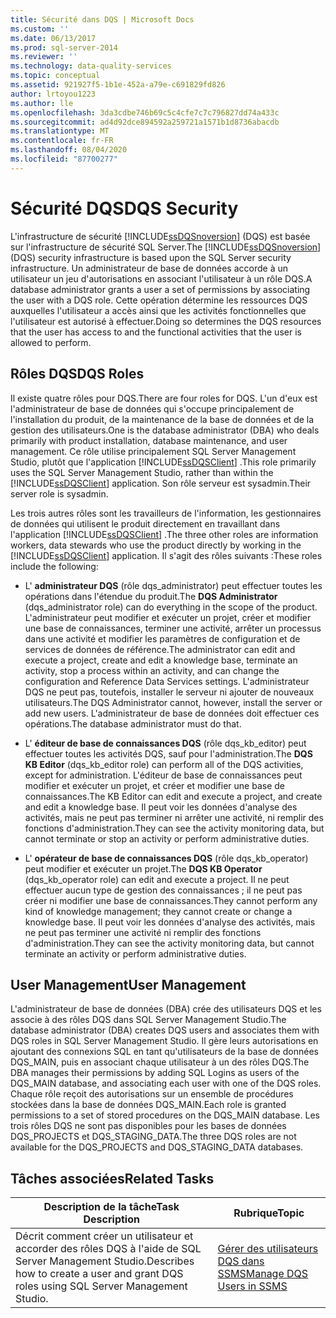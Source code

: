 ```yaml
---
title: Sécurité dans DQS | Microsoft Docs
ms.custom: ''
ms.date: 06/13/2017
ms.prod: sql-server-2014
ms.reviewer: ''
ms.technology: data-quality-services
ms.topic: conceptual
ms.assetid: 921927f5-1b1e-452a-a79e-c691829fd826
author: lrtoyou1223
ms.author: lle
ms.openlocfilehash: 3da3cdbe746b69c5c4cfe7c7c796827dd74a433c
ms.sourcegitcommit: ad4d92dce894592a259721a1571b1d8736abacdb
ms.translationtype: MT
ms.contentlocale: fr-FR
ms.lasthandoff: 08/04/2020
ms.locfileid: "87700277"
---
```

# <a name="dqs-security"></a><span data-ttu-id="0bce6-102">Sécurité DQS</span><span class="sxs-lookup"><span data-stu-id="0bce6-102">DQS Security</span></span>
  <span data-ttu-id="0bce6-103">L'infrastructure de sécurité [!INCLUDE[ssDQSnoversion](../includes/ssdqsnoversion-md.md)] (DQS) est basée sur l'infrastructure de sécurité SQL Server.</span><span class="sxs-lookup"><span data-stu-id="0bce6-103">The [!INCLUDE[ssDQSnoversion](../includes/ssdqsnoversion-md.md)] (DQS) security infrastructure is based upon the SQL Server security infrastructure.</span></span> <span data-ttu-id="0bce6-104">Un administrateur de base de données accorde à un utilisateur un jeu d'autorisations en associant l'utilisateur à un rôle DQS.</span><span class="sxs-lookup"><span data-stu-id="0bce6-104">A database administrator grants a user a set of permissions by associating the user with a DQS role.</span></span> <span data-ttu-id="0bce6-105">Cette opération détermine les ressources DQS auxquelles l'utilisateur a accès ainsi que les activités fonctionnelles que l'utilisateur est autorisé à effectuer.</span><span class="sxs-lookup"><span data-stu-id="0bce6-105">Doing so determines the DQS resources that the user has access to and the functional activities that the user is allowed to perform.</span></span>  
  
## <a name="dqs-roles"></a><span data-ttu-id="0bce6-106">Rôles DQS</span><span class="sxs-lookup"><span data-stu-id="0bce6-106">DQS Roles</span></span>  
 <span data-ttu-id="0bce6-107">Il existe quatre rôles pour DQS.</span><span class="sxs-lookup"><span data-stu-id="0bce6-107">There are four roles for DQS.</span></span> <span data-ttu-id="0bce6-108">L'un d'eux est l'administrateur de base de données qui s'occupe principalement de l'installation du produit, de la maintenance de la base de données et de la gestion des utilisateurs.</span><span class="sxs-lookup"><span data-stu-id="0bce6-108">One is the database administrator (DBA) who deals primarily with product installation, database maintenance, and user management.</span></span> <span data-ttu-id="0bce6-109">Ce rôle utilise principalement SQL Server Management Studio, plutôt que l'application [!INCLUDE[ssDQSClient](../includes/ssdqsclient-md.md)] .</span><span class="sxs-lookup"><span data-stu-id="0bce6-109">This role primarily uses the SQL Server Management Studio, rather than within the [!INCLUDE[ssDQSClient](../includes/ssdqsclient-md.md)] application.</span></span> <span data-ttu-id="0bce6-110">Son rôle serveur est sysadmin.</span><span class="sxs-lookup"><span data-stu-id="0bce6-110">Their server role is sysadmin.</span></span>  
  
 <span data-ttu-id="0bce6-111">Les trois autres rôles sont les travailleurs de l'information, les gestionnaires de données qui utilisent le produit directement en travaillant dans l'application [!INCLUDE[ssDQSClient](../includes/ssdqsclient-md.md)] .</span><span class="sxs-lookup"><span data-stu-id="0bce6-111">The three other roles are information workers, data stewards who use the product directly by working in the [!INCLUDE[ssDQSClient](../includes/ssdqsclient-md.md)] application.</span></span> <span data-ttu-id="0bce6-112">Il s'agit des rôles suivants :</span><span class="sxs-lookup"><span data-stu-id="0bce6-112">These roles include the following:</span></span>  
  
-   <span data-ttu-id="0bce6-113">L' **administrateur DQS** (rôle dqs_administrator) peut effectuer toutes les opérations dans l'étendue du produit.</span><span class="sxs-lookup"><span data-stu-id="0bce6-113">The **DQS Administrator** (dqs_administrator role) can do everything in the scope of the product.</span></span> <span data-ttu-id="0bce6-114">L'administrateur peut modifier et exécuter un projet, créer et modifier une base de connaissances, terminer une activité, arrêter un processus dans une activité et modifier les paramètres de configuration et de services de données de référence.</span><span class="sxs-lookup"><span data-stu-id="0bce6-114">The administrator can edit and execute a project, create and edit a knowledge base, terminate an activity, stop a process within an activity, and can change the configuration and Reference Data Services settings.</span></span> <span data-ttu-id="0bce6-115">L'administrateur DQS ne peut pas, toutefois, installer le serveur ni ajouter de nouveaux utilisateurs.</span><span class="sxs-lookup"><span data-stu-id="0bce6-115">The DQS Administrator cannot, however, install the server or add new users.</span></span> <span data-ttu-id="0bce6-116">L'administrateur de base de données doit effectuer ces opérations.</span><span class="sxs-lookup"><span data-stu-id="0bce6-116">The database administrator must do that.</span></span>  
  
-   <span data-ttu-id="0bce6-117">L' **éditeur de base de connaissances DQS** (rôle dqs_kb_editor) peut effectuer toutes les activités DQS, sauf pour l'administration.</span><span class="sxs-lookup"><span data-stu-id="0bce6-117">The **DQS KB Editor** (dqs_kb_editor role) can perform all of the DQS activities, except for administration.</span></span> <span data-ttu-id="0bce6-118">L'éditeur de base de connaissances peut modifier et exécuter un projet, et créer et modifier une base de connaissances.</span><span class="sxs-lookup"><span data-stu-id="0bce6-118">The KB Editor can edit and execute a project, and create and edit a knowledge base.</span></span> <span data-ttu-id="0bce6-119">Il peut voir les données d'analyse des activités, mais ne peut pas terminer ni arrêter une activité, ni remplir des fonctions d'administration.</span><span class="sxs-lookup"><span data-stu-id="0bce6-119">They can see the activity monitoring data, but cannot terminate or stop an activity or perform administrative duties.</span></span>  
  
-   <span data-ttu-id="0bce6-120">L' **opérateur de base de connaissances DQS** (rôle dqs_kb_operator) peut modifier et exécuter un projet.</span><span class="sxs-lookup"><span data-stu-id="0bce6-120">The **DQS KB Operator** (dqs_kb_operator role) can edit and execute a project.</span></span> <span data-ttu-id="0bce6-121">Il ne peut effectuer aucun type de gestion des connaissances ; il ne peut pas créer ni modifier une base de connaissances.</span><span class="sxs-lookup"><span data-stu-id="0bce6-121">They cannot perform any kind of knowledge management; they cannot create or change a knowledge base.</span></span> <span data-ttu-id="0bce6-122">Il peut voir les données d'analyse des activités, mais ne peut pas terminer une activité ni remplir des fonctions d'administration.</span><span class="sxs-lookup"><span data-stu-id="0bce6-122">They can see the activity monitoring data, but cannot terminate an activity or perform administrative duties.</span></span>  
  
## <a name="user-management"></a><span data-ttu-id="0bce6-123">User Management</span><span class="sxs-lookup"><span data-stu-id="0bce6-123">User Management</span></span>  
 <span data-ttu-id="0bce6-124">L'administrateur de base de données (DBA) crée des utilisateurs DQS et les associe à des rôles DQS dans SQL Server Management Studio.</span><span class="sxs-lookup"><span data-stu-id="0bce6-124">The database administrator (DBA) creates DQS users and associates them with DQS roles in SQL Server Management Studio.</span></span> <span data-ttu-id="0bce6-125">Il gère leurs autorisations en ajoutant des connexions SQL en tant qu'utilisateurs de la base de données DQS_MAIN, puis en associant chaque utilisateur à un des rôles DQS.</span><span class="sxs-lookup"><span data-stu-id="0bce6-125">The DBA manages their permissions by adding SQL Logins as users of the DQS_MAIN database, and associating each user with one of the DQS roles.</span></span> <span data-ttu-id="0bce6-126">Chaque rôle reçoit des autorisations sur un ensemble de procédures stockées dans la base de données DQS_MAIN.</span><span class="sxs-lookup"><span data-stu-id="0bce6-126">Each role is granted permissions to a set of stored procedures on the DQS_MAIN database.</span></span> <span data-ttu-id="0bce6-127">Les trois rôles DQS ne sont pas disponibles pour les bases de données DQS_PROJECTS et DQS_STAGING_DATA.</span><span class="sxs-lookup"><span data-stu-id="0bce6-127">The three DQS roles are not available for the DQS_PROJECTS and DQS_STAGING_DATA databases.</span></span>  
  
## <a name="related-tasks"></a><span data-ttu-id="0bce6-128">Tâches associées</span><span class="sxs-lookup"><span data-stu-id="0bce6-128">Related Tasks</span></span>  
  
|<span data-ttu-id="0bce6-129">Description de la tâche</span><span class="sxs-lookup"><span data-stu-id="0bce6-129">Task Description</span></span>|<span data-ttu-id="0bce6-130">Rubrique</span><span class="sxs-lookup"><span data-stu-id="0bce6-130">Topic</span></span>|  
|----------------------|-----------|  
|<span data-ttu-id="0bce6-131">Décrit comment créer un utilisateur et accorder des rôles DQS à l'aide de SQL Server Management Studio.</span><span class="sxs-lookup"><span data-stu-id="0bce6-131">Describes how to create a user and grant DQS roles using SQL Server Management Studio.</span></span>|[<span data-ttu-id="0bce6-132">Gérer des utilisateurs DQS dans SSMS</span><span class="sxs-lookup"><span data-stu-id="0bce6-132">Manage DQS Users in SSMS</span></span>](../../2014/data-quality-services/manage-dqs-users-in-ssms.md)|  
  
  
